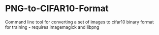 # PNG-to-CIFAR10-Format
Command line tool for converting a set of images to cifar10 binary format for training - requires imagemagick and libpng
